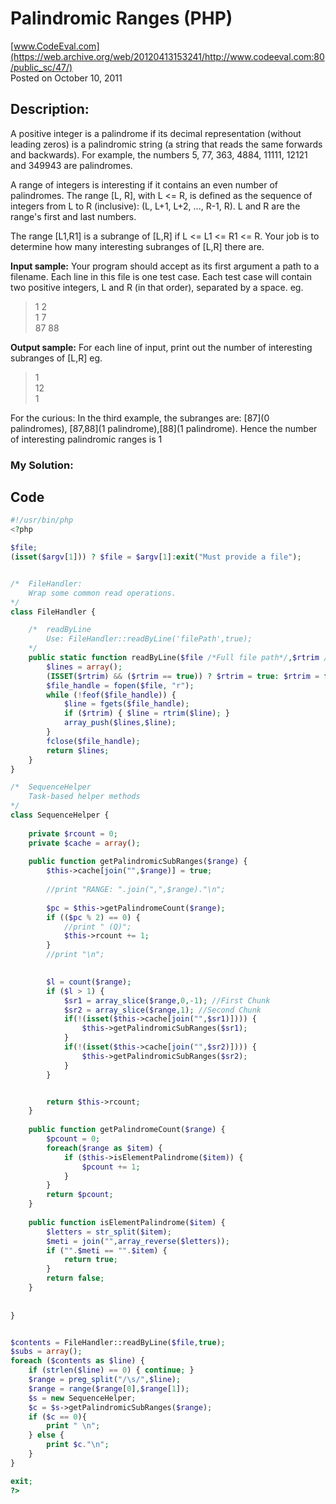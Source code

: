 # Palindromic Ranges (PHP) <br />
[www.CodeEval.com](https://web.archive.org/web/20120413153241/http://www.codeeval.com:80/public_sc/47/) <br />
Posted on October 10, 2011

## Description: 

A positive integer is a palindrome if its decimal representation (without leading zeros) is a palindromic string (a string that reads the same forwards and backwards). For example, the numbers 5, 77, 363, 4884, 11111, 12121 and 349943 are palindromes.

A range of integers is interesting if it contains an even number of palindromes. The range [L, R], with L <= R, is defined as the sequence of integers from L to R (inclusive): (L, L+1, L+2, \..., R-1, R). L and R are the range's first and last numbers.

The range [L1,R1] is a subrange of [L,R] if L <= L1 <= R1 <= R. Your job is to determine how many interesting subranges of [L,R] there are.

**Input sample:** Your program should accept as its first argument a path to a filename. Each line in this file is one test case. Each test case will contain two positive integers, L and R (in that order), separated by a space. eg. 

> 1 2<br />
1 7<br />
87 88

**Output sample:** For each line of input, print out the number of interesting subranges of [L,R] eg. 

> 1<br/>
12<br/>
1

For the curious: In the third example, the subranges are: [87](0 palindromes), [87,88](1 palindrome),[88](1 palindrome). Hence the number of interesting palindromic ranges is 1


### My Solution:

## Code

```php
#!/usr/bin/php
<?php

$file;
(isset($argv[1])) ? $file = $argv[1]:exit("Must provide a file");


/*  FileHandler:
    Wrap some common read operations.
*/
class FileHandler { 

    /*  readByLine
        Use: FileHandler::readByLine('filePath',true);
    */
    public static function readByLine($file /*Full file path*/,$rtrim /*Boolean*/) { // Return an array of lines
        $lines = array();
        (ISSET($rtrim) && ($rtrim == true)) ? $rtrim = true: $rtrim = false;
        $file_handle = fopen($file, "r");
        while (!feof($file_handle)) {
            $line = fgets($file_handle);
            if ($rtrim) { $line = rtrim($line); }
            array_push($lines,$line);
        }
        fclose($file_handle);
        return $lines;
    }
}

/*  SequenceHelper
    Task-based helper methods
*/
class SequenceHelper {
    
    private $rcount = 0;
    private $cache = array();
    
    public function getPalindromicSubRanges($range) {
        $this->cache[join("",$range)] = true;
        
        //print "RANGE: ".join(",",$range)."\n";
        
        $pc = $this->getPalindromeCount($range);
        if (($pc % 2) == 0) {
            //print " (Q)";
            $this->rcount += 1;
        }
        //print "\n";
        

        $l = count($range);     
        if ($l > 1) {
            $sr1 = array_slice($range,0,-1); //First Chunk
            $sr2 = array_slice($range,1); //Second Chunk   
            if(!(isset($this->cache[join("",$sr1)]))) {
                $this->getPalindromicSubRanges($sr1);
            }
            if(!(isset($this->cache[join("",$sr2)]))) {
                $this->getPalindromicSubRanges($sr2);
            }
        }


        return $this->rcount;
    }
    
    public function getPalindromeCount($range) {
        $pcount = 0;
        foreach($range as $item) {
            if ($this->isElementPalindrome($item)) {
                $pcount += 1;
            }
        }
        return $pcount;
    }
    
    public function isElementPalindrome($item) {
        $letters = str_split($item);
        $meti = join("",array_reverse($letters));
        if ("".$meti == "".$item) {
            return true;
        }
        return false;
    }
    
    
}


$contents = FileHandler::readByLine($file,true);
$subs = array();
foreach ($contents as $line) {
    if (strlen($line) == 0) { continue; }
    $range = preg_split("/\s/",$line);
    $range = range($range[0],$range[1]);
    $s = new SequenceHelper;
    $c = $s->getPalindromicSubRanges($range);
    if ($c == 0){
        print " \n";
    } else {
        print $c."\n";
    }
}

exit;
?>
```
